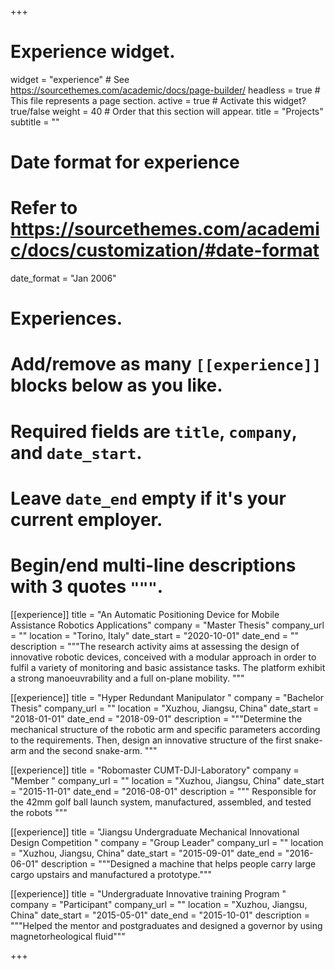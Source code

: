 +++
# Experience widget.
widget = "experience"  # See https://sourcethemes.com/academic/docs/page-builder/
headless = true  # This file represents a page section.
active = true  # Activate this widget? true/false
weight = 40  # Order that this section will appear.
title = "Projects"
subtitle = ""
# Date format for experience
#   Refer to https://sourcethemes.com/academic/docs/customization/#date-format
date_format = "Jan 2006"
# Experiences.
#   Add/remove as many `[[experience]]` blocks below as you like.
#   Required fields are `title`, `company`, and `date_start`.
#   Leave `date_end` empty if it's your current employer.
#   Begin/end multi-line descriptions with 3 quotes `"""`.

[[experience]]
  title = "An Automatic Positioning Device for Mobile Assistance Robotics Applications"
  company = "Master Thesis"
  company_url = ""
  location = "Torino, Italy"
  date_start = "2020-10-01"
  date_end = ""
  description = """The research activity aims at assessing the design of innovative robotic devices, 
conceived with a modular approach in order to fulfil a variety of monitoring and basic assistance tasks.
The platform exhibit a strong manoeuvrability and a full on-plane mobility. """

[[experience]]
  title = "Hyper Redundant Manipulator "
  company = "Bachelor Thesis"
  company_url = ""
  location = "Xuzhou, Jiangsu, China"
  date_start = "2018-01-01"
  date_end = "2018-09-01"
  description = """Determine the mechanical structure of the robotic arm and specific parameters according to the requirements.
Then, design an innovative structure of the first snake-arm and the second snake-arm. """

[[experience]]
  title = "Robomaster CUMT-DJI-Laboratory"
  company = "Member "
  company_url = ""
  location = "Xuzhou, Jiangsu, China"
  date_start = "2015-11-01"
  date_end = "2016-08-01"
  description = """ Responsible for the 42mm golf ball launch system, manufactured, assembled, and tested the robots """

[[experience]]
  title = "Jiangsu Undergraduate Mechanical Innovational Design Competition "
  company = "Group Leader"
  company_url = ""
  location = "Xuzhou, Jiangsu, China"
  date_start = "2015-09-01"
  date_end = "2016-06-01"
  description = """Designed a machine that helps people carry large cargo upstairs and manufactured a prototype."""


[[experience]]
  title = "Undergraduate Innovative training Program "
  company = "Participant"
  company_url = ""
  location = "Xuzhou, Jiangsu, China"
  date_start = "2015-05-01"
  date_end = "2015-10-01"
  description = """Helped the mentor and postgraduates and designed a governor by using magnetorheological fluid"""

+++